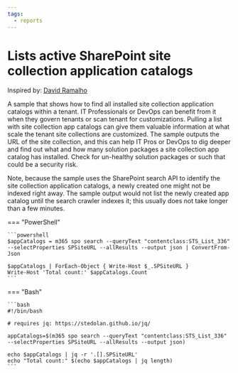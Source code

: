 ```yaml
---
tags:
  - reports
---
```


# Lists active SharePoint site collection application catalogs

Inspired by: [David Ramalho](http://sharepoint-tricks.com/check-all-sharepoint-sites-collection-with-app-catalog-active/)

A sample that shows how to find all installed site collection application catalogs within a tenant. IT Professionals or DevOps can benefit from it when they govern tenants or scan tenant for customizations. Pulling a list with site collection app catalogs can give them valuable information at what scale the tenant site collections are customized. The sample outputs the URL of the site collection, and this can help IT Pros or DevOps to dig deeper and find out what and how many solution packages a site collection app catalog has installed. Check for un-healthy solution packages or such that could be a security risk.

Note, because the sample uses the SharePoint search API to identify the site collection application catalogs, a newly created one might not be indexed right away. The sample output would not list the newly created app catalog until the search crawler indexes it; this usually does not take longer than a few minutes.

=== "PowerShell"

    ```powershell
    $appCatalogs = m365 spo search --queryText "contentclass:STS_List_336" --selectProperties SPSiteURL --allResults --output json | ConvertFrom-Json

    $appCatalogs | ForEach-Object { Write-Host $_.SPSiteURL }
    Write-Host 'Total count:' $appCatalogs.Count
    ```

=== "Bash"

    ```bash
    #!/bin/bash

    # requires jq: https://stedolan.github.io/jq/

    appCatalogs=$(m365 spo search --queryText "contentclass:STS_List_336" --selectProperties SPSiteURL --allResults --output json)

    echo $appCatalogs | jq -r '.[].SPSiteURL'
    echo "Total count:" $(echo $appCatalogs | jq length)
    ```
